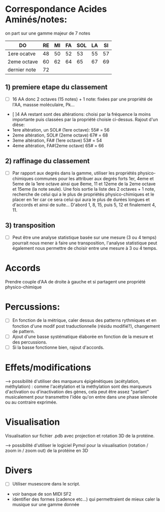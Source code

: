 # Correspondance Acides Aminés/notes:
on part sur une gamme majeur de 7 notes

|DO|RE|MI|FA|SOL|LA|SI
---|---|---|---|---|---|---|
1ere ocatve|48|50|52|53|55|57|59
2eme octave|60|62|64|65|67|69|71
dernier note|72||||||||

## 1) premiere etape du classement
- [ ] 16 AA donc 2 octaves (15 notes) + 1 note: fixées par une propriété de l'AA, massse moléculaire, Pk...
- [ ]4 AA restant sont des altérations: choisi par la fréquence la moins importante puis classées par la propriété choisie ci-dessus. Rajout d'un dièse:
 - 1ere altération, un SOL# (1ere octave): 55# = 56
 - 2eme altération, SOL# (2eme octave) 67# = 68
 - 3eme altération, FA# (1ere octave) 53# = 54
 - 4eme altération, FA#(2eme octave) 65# = 66

## 2) raffinage du classement
- [ ] Par rapport aux degrés dans la gamme, utiliser les propriétés physico-chimiques communes pour les attribuer aux degrés forts 1er, 4eme et 5eme de la 1ere octave ainsi que 8eme, 11 et 12eme de la 2eme octave et 15eme (la note seule). Une fois sortie la liste des 2 octaves + 1 note, recherche de celui qui a le plus de propriétés physico-chimiques et le placer en 1er car ce sera celui qui aura le plus de durées longues et d'accords et ainsi de suite... D'abord 1, 8, 15, puis 5, 12 et finalement 4, 11.

## 3) transposition
- [ ] Peut être une analyse statistique basée sur une mesure (3 ou 4 temps) pourrait nous mener à faire une transposition, l'analyse statistique peut également nous permettre de choisir entre une mesure à 3 ou 4 temps.

# Accords
Prendre couple d'AA de droite à gauche et si partagent une propriété physico-chimique

# Percussions:
- [ ] En fonction de la métrique, caler dessus des patterns rythmiques et en fonction d'une modif post traductionnelle (résidu modifié?), changement de pattern.
- [ ] Ajout d'une basse systématique élaborée en fonction de la mesure et des percussions.
- [ ] Si la basse fonctionne bien, rajout d'accords.

# Effets/modifications
--> possibilité d'utiliser des marqueurs épigénétiques (acétylation, méthylation) : comme l'acétylation et la méthylation sont des marqueurs d'activation ou d'inactivation des gènes, cela peut être assez "parlant" musicalement pour transmettre l'idée qu'on entre dans une phase silencée ou au contraire exprimée.

# Visualisation
Visualisation sur fichier .pdb avec projection et rotation 3D de la protéine.

--> possibilité d'utiliser le logiciel Pymol pour la visualisation (rotation / zoom in / zoom out) de la protéine en 3D

# Divers
- [ ] Utiliser musescore dans le script.
- voir banque de son MIDI SF2
- identifier des formes (cadence etc...) qui permettraient de mieux caler la musique sur une gamme donnée
